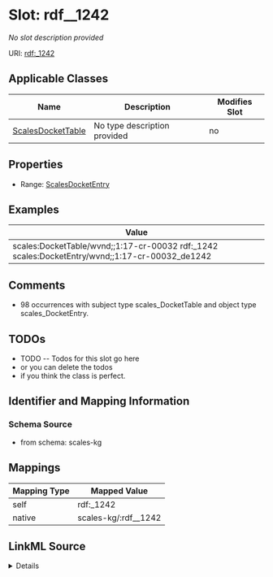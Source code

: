 

# Slot: rdf__1242


_No slot description provided_





URI: [rdf:_1242](http://www.w3.org/1999/02/22-rdf-syntax-ns#_1242)



<!-- no inheritance hierarchy -->





## Applicable Classes

| Name | Description | Modifies Slot |
| --- | --- | --- |
| [ScalesDocketTable](../classes/ScalesDocketTable.md) | No type description provided |  no  |







## Properties

* Range: [ScalesDocketEntry](../classes/ScalesDocketEntry.md)






## Examples

| Value |
| --- |
| scales:DocketTable/wvnd;;1:17-cr-00032 rdf:_1242 scales:DocketEntry/wvnd;;1:17-cr-00032_de1242 |

## Comments

* 98 occurrences with subject type scales_DocketTable and object type scales_DocketEntry.

## TODOs

* TODO -- Todos for this slot go here
* or you can delete the todos
* if you think the class is perfect.

## Identifier and Mapping Information







### Schema Source


* from schema: scales-kg




## Mappings

| Mapping Type | Mapped Value |
| ---  | ---  |
| self | rdf:_1242 |
| native | scales-kg/:rdf__1242 |




## LinkML Source

<details>
```yaml
name: rdf__1242
description: No slot description provided
todos:
- TODO -- Todos for this slot go here
- or you can delete the todos
- if you think the class is perfect.
comments:
- 98 occurrences with subject type scales_DocketTable and object type scales_DocketEntry.
examples:
- value: scales:DocketTable/wvnd;;1:17-cr-00032 rdf:_1242 scales:DocketEntry/wvnd;;1:17-cr-00032_de1242
from_schema: scales-kg
rank: 1000
slot_uri: rdf:_1242
alias: rdf__1242
domain_of:
- scales_DocketTable
range: scales_DocketEntry

```
</details>